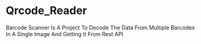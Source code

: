 # Qrcode_Reader
Barcode Scanner Is A Project  To Decode The Data From Multiple Barcodes In A Single Image And Getting It From Rest API
